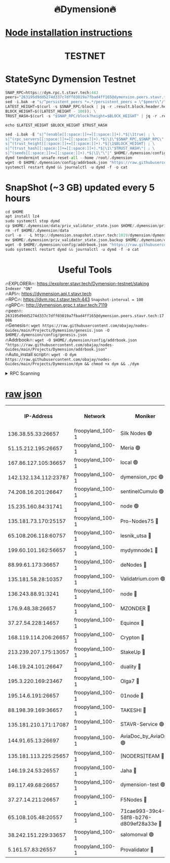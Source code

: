 <h1 align="center"> 🔥Dymension🔥</h1>

[Node installation instructions](https://github.com/obajay/nodes-Guides/tree/main/Projects/Dymension)
=

<h1 align="center"> TESTNET</h1>

# StateSync Dymension Testnet
```python
SNAP_RPC=https://dym.rpc.t.stavr.tech:443
peers="263195d9dd5274d337c7dff03019a7fbad4ff165@dymension.peers.stavr.tech:17086"
sed -i.bak -e "s/^persistent_peers *=.*/persistent_peers = \"$peers\"/" $HOME/.dymension/config/config.toml
LATEST_HEIGHT=$(curl -s $SNAP_RPC/block | jq -r .result.block.header.height); \
BLOCK_HEIGHT=$((LATEST_HEIGHT - 100)); \
TRUST_HASH=$(curl -s "$SNAP_RPC/block?height=$BLOCK_HEIGHT" | jq -r .result.block_id.hash)

echo $LATEST_HEIGHT $BLOCK_HEIGHT $TRUST_HASH

sed -i.bak -E "s|^(enable[[:space:]]+=[[:space:]]+).*$|\1true| ; \
s|^(rpc_servers[[:space:]]+=[[:space:]]+).*$|\1\"$SNAP_RPC,$SNAP_RPC\"| ; \
s|^(trust_height[[:space:]]+=[[:space:]]+).*$|\1$BLOCK_HEIGHT| ; \
s|^(trust_hash[[:space:]]+=[[:space:]]+).*$|\1\"$TRUST_HASH\"| ; \
s|^(seeds[[:space:]]+=[[:space:]]+).*$|\1\"\"|" $HOME/.dymension/config/config.toml
dymd tendermint unsafe-reset-all --home /root/.dymension
wget -O $HOME/.dymension/config/addrbook.json "https://raw.githubusercontent.com/obajay/nodes-Guides/main/Projects/Dymension/addrbook.json"
systemctl restart dymd && journalctl -u dymd -f -o cat

```
# SnapShot (~3 GB) updated every 5 hours
```python
cd $HOME
apt install lz4
sudo systemctl stop dymd
cp $HOME/.dymension/data/priv_validator_state.json $HOME/.dymension/priv_validator_state.json.backup
rm -rf $HOME/.dymension/data
curl -o - -L http://dymension.snapshot.stavr.tech:1019/dymension/dymension-snap.tar.lz4 | lz4 -c -d - | tar -x -C $HOME/.dymension --strip-components 2
mv $HOME/.dymension/priv_validator_state.json.backup $HOME/.dymension/data/priv_validator_state.json
wget -O $HOME/.dymension/config/addrbook.json "https://raw.githubusercontent.com/obajay/nodes-Guides/main/Projects/Dymension/addrbook.json"
sudo systemctl restart dymd && journalctl -u dymd -f -o cat
```

 <h1 align="center"> Useful Tools</h1>

🔥EXPLORER🔥:     https://explorer.stavr.tech/Dymension-testnet/staking        `Indexer "ON"` \
🔥API🔥:          https://dymension.api.t.stavr.tech \
🔥RPC🔥:          https://dym.rpc.t.stavr.tech:443                  `Snapshot-interval = 100` \
🔥gRPC🔥:         http://dymension.grpc.t.stavr.tech:7119 \
🔥peer🔥:         `263195d9dd5274d337c7dff03019a7fbad4ff165@dymension.peers.stavr.tech:17086` \
🔥Genesis🔥:     ```wget https://raw.githubusercontent.com/obajay/nodes-Guides/main/Projects/Dymension/genesis.json -O $HOME/.dymension/config/genesis.json``` \
🔥Addrbook🔥:    ```wget -O $HOME/.dymension/config/addrbook.json "https://raw.githubusercontent.com/obajay/nodes-Guides/main/Projects/Dymension/addrbook.json"``` \
🔥Auto_install script🔥: ```wget -O dym https://raw.githubusercontent.com/obajay/nodes-Guides/main/Projects/Dymension/dym && chmod +x dym && ./dym```

<details>
<summary>RPC Scanning</summary>

<h2 align="center"> We scan nodes in real time every 4 hours. And we provide the final result of RPC endpoints.
We cannot influence the operation of these nodes in any way. </h2>


```python
If Voting Power is higher than 0 --> then the Node is a validator of the network and may be subject to attack and be a potential threat to the chain.
```
```python
We marked such validators with a red symbol
```

</details>

[raw json](https://rpc-check.dymt.stavr.tech/dymt/rpc-dymt-result.json)
=


<table><tr><th>IP-Address</th><th>Network</th><th>Moniker</th><th>Latest Block Height</th><th>Earliest Block Height</th><th>Catching Up</th><th>Tx Index</th><th>Voting Power</th><th>Scan Time</th></tr><tr><td>136.38.55.33:26657</td><td>froopyland_100-1</td><td>Silk Nodes 🟢</td><td>1786194</td><td>1</td><td>False</td><td>on</td><td>0</td><td>2023-12-22T16:02:29.293338138UTC</td></tr><tr><td>51.15.212.195:26657</td><td>froopyland_100-1</td><td>Meria 🟢</td><td>1651535</td><td>1238063</td><td>False</td><td>on</td><td>0</td><td>2023-12-22T16:01:29.739530337UTC</td></tr><tr><td>167.86.127.105:36657</td><td>froopyland_100-1</td><td>local 🟢</td><td>1651535</td><td>1318001</td><td>False</td><td>off</td><td>0</td><td>2023-12-22T16:02:28.277830329UTC</td></tr><tr><td>142.132.134.112:23787</td><td>froopyland_100-1</td><td>dymension_rpc 🟢</td><td>1786189</td><td>1649923</td><td>False</td><td>on</td><td>0</td><td>2023-12-22T16:02:02.629117170UTC</td></tr><tr><td>74.208.16.201:26647</td><td>froopyland_100-1</td><td>sentinelCumulo 🟢</td><td>1786184</td><td>1652923</td><td>False</td><td>on</td><td>0</td><td>2023-12-22T16:01:31.411913243UTC</td></tr><tr><td>15.235.160.84:31741</td><td>froopyland_100-1</td><td>node 🟢</td><td>1786184</td><td>1652923</td><td>False</td><td>on</td><td>0</td><td>2023-12-22T16:01:32.753523631UTC</td></tr><tr><td>135.181.73.170:25157</td><td>froopyland_100-1</td><td>Pro-Nodes75 🔴</td><td>1786186</td><td>1652923</td><td>False</td><td>on</td><td>1</td><td>2023-12-22T16:01:42.505503420UTC</td></tr><tr><td>65.108.206.118:60757</td><td>froopyland_100-1</td><td>lesnik_utsa 🔴</td><td>1786187</td><td>1652923</td><td>False</td><td>on</td><td>1</td><td>2023-12-22T16:01:47.115837234UTC</td></tr><tr><td>199.60.101.162:56657</td><td>froopyland_100-1</td><td>mydymnode1 🔴</td><td>1786187</td><td>1652923</td><td>False</td><td>off</td><td>2</td><td>2023-12-22T16:01:47.884645348UTC</td></tr><tr><td>88.99.61.173:36657</td><td>froopyland_100-1</td><td>deNodes 🔴</td><td>1786191</td><td>1652923</td><td>False</td><td>off</td><td>1</td><td>2023-12-22T16:02:14.357940418UTC</td></tr><tr><td>135.181.58.28:10357</td><td>froopyland_100-1</td><td>Validatrium.com 🟢</td><td>1786191</td><td>1652923</td><td>False</td><td>on</td><td>0</td><td>2023-12-22T16:02:14.823062925UTC</td></tr><tr><td>136.243.88.91:3241</td><td>froopyland_100-1</td><td>node 🔴</td><td>1786192</td><td>1652923</td><td>False</td><td>on</td><td>1</td><td>2023-12-22T16:02:18.113287812UTC</td></tr><tr><td>176.9.48.38:26657</td><td>froopyland_100-1</td><td>MZONDER 🔴</td><td>1786193</td><td>1652923</td><td>False</td><td>on</td><td>1</td><td>2023-12-22T16:02:24.646873982UTC</td></tr><tr><td>37.27.54.228:14657</td><td>froopyland_100-1</td><td>Equinox 🔴</td><td>1786194</td><td>1652923</td><td>False</td><td>on</td><td>1</td><td>2023-12-22T16:02:27.979077680UTC</td></tr><tr><td>168.119.114.206:26657</td><td>froopyland_100-1</td><td>Crypton 🔴</td><td>1786195</td><td>1652923</td><td>False</td><td>off</td><td>1</td><td>2023-12-22T16:02:34.338166458UTC</td></tr><tr><td>213.239.207.175:13057</td><td>froopyland_100-1</td><td>StakeUp 🔴</td><td>1786196</td><td>1652923</td><td>False</td><td>off</td><td>1</td><td>2023-12-22T16:02:39.922039148UTC</td></tr><tr><td>146.19.24.101:26647</td><td>froopyland_100-1</td><td>duality 🔴</td><td>1786190</td><td>1655313</td><td>False</td><td>on</td><td>1</td><td>2023-12-22T16:02:05.752518668UTC</td></tr><tr><td>195.3.220.169:23467</td><td>froopyland_100-1</td><td>Olga7 🔴</td><td>1786193</td><td>1655313</td><td>False</td><td>on</td><td>1</td><td>2023-12-22T16:02:25.101322028UTC</td></tr><tr><td>195.14.6.191:26657</td><td>froopyland_100-1</td><td>01node 🔴</td><td>1786195</td><td>1655732</td><td>False</td><td>on</td><td>1</td><td>2023-12-22T16:02:33.930544468UTC</td></tr><tr><td>88.198.39.169:36657</td><td>froopyland_100-1</td><td>TAKESHI 🔴</td><td>1786184</td><td>1656584</td><td>False</td><td>on</td><td>1</td><td>2023-12-22T16:01:31.720877214UTC</td></tr><tr><td>135.181.210.171:17087</td><td>froopyland_100-1</td><td>STAVR-Service 🟢</td><td>1786185</td><td>1656584</td><td>False</td><td>on</td><td>0</td><td>2023-12-22T16:01:37.340483333UTC</td></tr><tr><td>144.91.65.13:26697</td><td>froopyland_100-1</td><td>AviaDoc_by_AviaOne 🟢</td><td>1786185</td><td>1656584</td><td>False</td><td>on</td><td>0</td><td>2023-12-22T16:01:42.073896246UTC</td></tr><tr><td>135.181.113.225:25657</td><td>froopyland_100-1</td><td>[NODERS]TEAM 🔴</td><td>1786191</td><td>1656584</td><td>False</td><td>on</td><td>1</td><td>2023-12-22T16:02:15.283897262UTC</td></tr><tr><td>146.19.24.53:26557</td><td>froopyland_100-1</td><td>Jaha 🔴</td><td>1786192</td><td>1656584</td><td>False</td><td>off</td><td>1</td><td>2023-12-22T16:02:17.832042595UTC</td></tr><tr><td>89.117.49.68:26657</td><td>froopyland_100-1</td><td>dymension-test 🟢</td><td>1786195</td><td>1723012</td><td>False</td><td>on</td><td>0</td><td>2023-12-22T16:02:34.814887198UTC</td></tr><tr><td>37.27.14.211:26657</td><td>froopyland_100-1</td><td>F5Nodes 🔴</td><td>1786189</td><td>1765599</td><td>False</td><td>off</td><td>1</td><td>2023-12-22T16:02:02.967308655UTC</td></tr><tr><td>65.108.105.48:20557</td><td>froopyland_100-1</td><td>71cae993-39c4-58f8-b276-d809ef28a33e 🔴</td><td>1786189</td><td>1772923</td><td>False</td><td>on</td><td>1</td><td>2023-12-22T16:02:03.317148139UTC</td></tr><tr><td>38.242.151.229:33657</td><td>froopyland_100-1</td><td>salomonval 🟢</td><td>1786193</td><td>1773995</td><td>False</td><td>off</td><td>0</td><td>2023-12-22T16:02:25.545872648UTC</td></tr><tr><td>5.161.57.83:26557</td><td>froopyland_100-1</td><td>Provalidator 🔴</td><td>1786184</td><td>1782134</td><td>False</td><td>on</td><td>1</td><td>2023-12-22T16:01:30.521457904UTC</td></tr></table>
